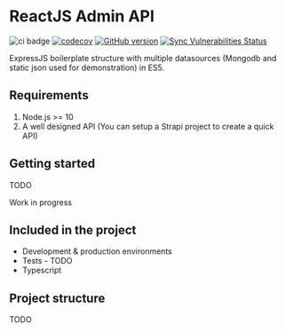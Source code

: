 # ReactJS Admin API

![ci badge](https://github.com/syskin/admin-api-dashboard/workflows/CI/badge.svg)
[![codecov](https://codecov.io/gh/syskin/admin-api-dashboard/branch/main/graph/badge.svg?token=4K00GAQQSQ)](https://codecov.io/gh/syskin/admin-api-dashboard)
[![GitHub version](https://img.shields.io/badge/version-v1.0.0-blue.svg)](https://github.com/syskin/admin-api-dashboard)
[![Sync Vulnerabilities Status](https://app.snyk.io/test/github/syskin/admin-api-dashboard/badge.svg)](https://snyk.io/test/github/syskin/admin-api-dashboard)

ExpressJS boilerplate structure with multiple datasources (Mongodb and static json used for demonstration) in ES5.

## Requirements
1. Node.js >= 10
2. A well designed API (You can setup a Strapi project to create a quick API)

## Getting started

TODO

Work in progress

## Included in the project
- Development & production environments
- Tests - TODO
- Typescript

## Project structure

TODO
